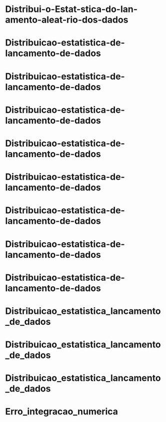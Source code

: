 # Distribui-o-Estat-stica-do-lan-amento-aleat-rio-dos-dados
# Distribuicao-estatistica-de-lancamento-de-dados
# Distribuicao-estatistica-de-lancamento-de-dados
# Distribuicao-estatistica-de-lancamento-de-dados
# Distribuicao-estatistica-de-lancamento-de-dados
# Distribuicao-estatistica-de-lancamento-de-dados
# Distribuicao-estatistica-de-lancamento-de-dados
# Distribuicao-estatistica-de-lancamento-de-dados
# Distribuicao-estatistica-de-lancamento-de-dados
# Distribuicao_estatistica_lancamento_de_dados
# Distribuicao_estatistica_lancamento_de_dados
# Distribuicao_estatistica_lancamento_de_dados
# Erro_integracao_numerica
